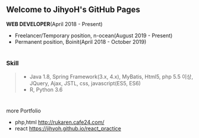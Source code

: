 ## Welcome to JihyoH's GitHub Pages
   
**WEB DEVELOPER**(April 2018 - Present)   
   
- Freelancer/Temporary position, n-ocean(August 2019 - Present)   
- Permanent position, Boinit(April 2018 - October 2019)   
#    
#    
#    
### Skill
> - Java 1.8, Spring Framework(3.x, 4.x), MyBatis, Html5, php 5.5 이상, JQuery, Ajax, JSTL, css, javascript(ES5, ES6)   
> - R, Python 3.6   
#    
#    
#    
#    
more Portfolio   
- php,html <http://rukaren.cafe24.com/>   
- react <https://jihyoh.github.io/react_practice>   
#
#
#
#
